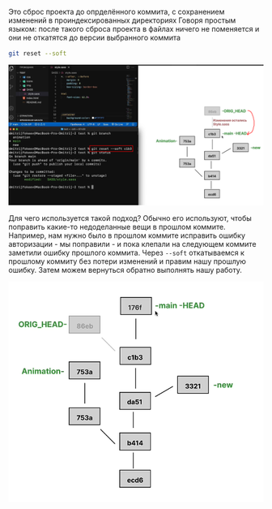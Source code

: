 
Это сброс проекта до опрделённого коммита, с сохранением изменений в проиндексированных директориях
Говоря простым языком: после такого сброса проекта в файлах ничего не поменяется и они не откатятся до версии выбранного коммита

```bash
git reset --soft
```

![](_png/b957c300a52cbfaeda64ce35123dd190.png)

Для чего используется такой подход? 
Обычно его используют, чтобы поправить какие-то недоделанные вещи в прошлом коммите. Например, нам нужно было в прошлом коммите исправить ошибку авторизации - мы поправили - и пока клепали на следующем коммите заметили ошибку прошлого коммита. Через `--soft` откатываемся к прошлому коммиту без потери изменений и правим нашу прошлую ошибку. Затем можем вернуться обратно выполнять нашу работу. 

![](_png/897adf714e7cfaeb309db0eca0f75500.png)